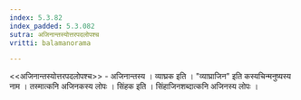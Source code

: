 ```yaml
---
index: 5.3.82
index_padded: 5.3.082
sutra: अजिनान्तस्योत्तरपदलोपश्च
vritti: balamanorama

---
```

<<अजिनान्तस्योत्तरपदलोपश्च>> - अजिनान्तस्य । व्याघ्रक इति । "व्याघ्राजिन" इति कस्यचिन्मनुष्यस्य नाम । तस्मात्कनि अजिनकस्य लोपः । सिंहक इति । सिंहाजिनशब्दात्कनि अजिनस्य लोपः । 